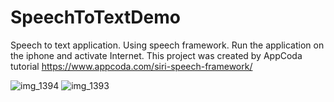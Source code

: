 # SpeechToTextDemo

Speech to text application. Using speech framework. Run the application on the iphone and activate Internet. 
This project was created by AppCoda tutorial https://www.appcoda.com/siri-speech-framework/

![img_1394](https://cloud.githubusercontent.com/assets/18114560/20834114/6e4d6ee0-b8a4-11e6-91d3-ac9b8a4e0398.PNG)
![img_1393](https://cloud.githubusercontent.com/assets/18114560/20834117/724b7de8-b8a4-11e6-8da8-dcb1eeb62599.PNG)
